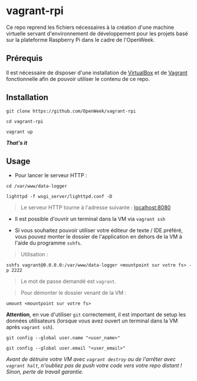 # vagrant-rpi

Ce repo reprend les fichiers nécessaires à la création d'une machine virtuelle servant d'environnement de développement pour les projets basé sur la plateforme Raspberry Pi dans le cadre de l'OpenWeek.

## Prérequis

Il est nécessaire de disposer d'une installation de [VirtualBox](https://www.virtualbox.org/) et de [Vagrant](https://www.vagrantup.com/) fonctionnelle afin de pouvoir utiliser le contenu de ce repo.

## Installation

```
git clone https://github.com/OpenWeek/vagrant-rpi

cd vagrant-rpi

vagrant up
```
**_That's it_**

## Usage

- Pour lancer le serveur HTTP :

```
cd /var/www/data-logger

lighttpd -f wsgi_server/lighttpd.conf -D
```

> Le serveur HTTP tourne à l'adresse suivante : [localhost:8080](http://localhost:8080)

- Il est possible d'ouvrir un terminal dans la VM via `vagrant ssh`

- Si vous souhaitez pouvoir utiliser votre éditeur de texte / IDE préféré, vous pouvez monter le dossier de l'application en dehors de la VM à l'aide du programme ```sshfs```.

> Utilisation : 

```
sshfs vagrant@0.0.0.0:/var/www/data-logger <mountpoint sur votre fs> -p 2222
```

> Le mot de passe demandé est `vagrant`.

> Pour démonter le dossier venant de la VM :

```
umount <mountpoint sur votre fs>
```

**Attention**, en vue d'utiliser `git` correctement, il est important de setup les données utilisateurs (lorsque vous avez ouvert un terminal dans la VM après `vagrant ssh`).

```
git config --global user.name "<user_name>"

git config --global user.email "<user_email>"
```

_Avant de détruire votre VM avec `vagrant destroy` ou de l'arrêter avec `vagrant halt`, n'oubliez pas de push votre code vers votre repo distant ! Sinon, perte de travail garantie._


